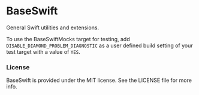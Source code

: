 # BaseSwift

General Swift utilities and extensions.

To use the BaseSwiftMocks target for testing, add `DISABLE_DIAMOND_PROBLEM_DIAGNOSTIC` as a user defined build setting of your test target with a value of `YES`.

### License

BaseSwift is provided under the MIT license. See the LICENSE file for more info.

